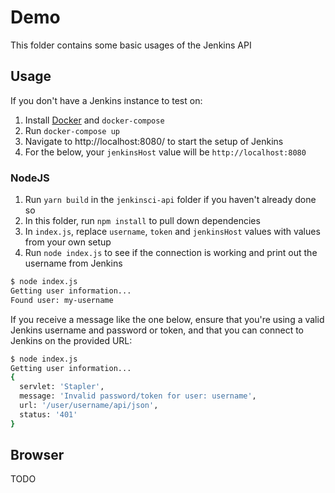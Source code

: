 # Demo
This folder contains some basic usages of the Jenkins API

## Usage

If you don't have a Jenkins instance to test on:
1. Install [Docker](https://www.docker.com/get-started) and `docker-compose`
2. Run `docker-compose up`
3. Navigate to http://localhost:8080/ to start the setup of Jenkins
4. For the below, your `jenkinsHost` value will be `http://localhost:8080`

### NodeJS

1. Run `yarn build` in the `jenkinsci-api` folder if you haven't already done so
2. In this folder, run `npm install` to pull down dependencies
3. In `index.js`, replace `username`, `token` and `jenkinsHost` values with values from your own setup
4. Run `node index.js` to see if the connection is working and print out the username from Jenkins
```bash
$ node index.js
Getting user information...
Found user: my-username
```

If you receive a message like the one below, ensure that you're using a valid Jenkins username and password or token,
and that you can connect to Jenkins on the provided URL:
```bash
$ node index.js
Getting user information...
{
  servlet: 'Stapler',
  message: 'Invalid password/token for user: username',
  url: '/user/username/api/json',
  status: '401'
}
```
## Browser

TODO
